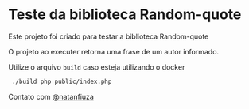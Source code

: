 # Teste da biblioteca Random-quote

Este projeto foi criado para testar a biblioteca Random-quote 

O projeto ao executer retorna uma frase de um autor informado.

Utilize o arquivo `build` caso esteja utilizando o docker

```bash
 ./build php public/index.php
``` 

Contato com [@natanfiuza](http://github.com/natanfiuza)
